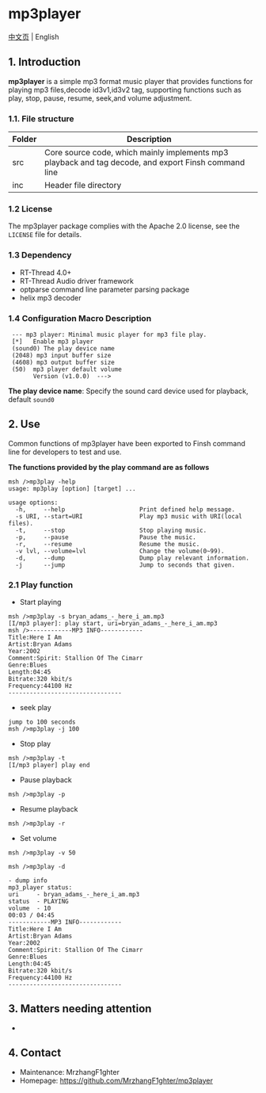 # mp3player

[中文页](README_ZH.md) | English

## 1. Introduction

**mp3player** is a simple mp3 format music player that provides functions for playing mp3 files,decode id3v1,id3v2 tag, supporting functions such as play, stop, pause, resume, seek,and volume adjustment.

### 1.1. File structure

| Folder | Description |
| ---- | ---- |
| src | Core source code, which mainly implements mp3 playback and tag decode, and export Finsh command line |
| inc | Header file directory |

### 1.2 License

The mp3player package complies with the Apache 2.0 license, see the `LICENSE` file for details.

### 1.3 Dependency

- RT-Thread 4.0+
- RT-Thread Audio driver framework
- optparse command line parameter parsing package
- helix mp3 decoder

### 1.4 Configuration Macro Description


```shell
 --- mp3 player: Minimal music player for mp3 file play.   
 [*]   Enable mp3 player                                   
 (sound0) The play device name                                       
 (2048) mp3 input buffer size                                   
 (4608) mp3 output buffer size   
 (50)  mp3 player default volume                                 
       Version (v1.0.0)  --->  
```

**The play device name**: Specify the sound card device used for playback, default `sound0`

## 2. Use

Common functions of mp3player have been exported to Finsh command line for developers to test and use.

**The functions provided by the play command are as follows**

```shell
msh />mp3play -help
usage: mp3play [option] [target] ...

usage options:
  -h,     --help                     Print defined help message.
  -s URI, --start=URI                Play mp3 music with URI(local files).
  -t,     --stop                     Stop playing music.
  -p,     --pause                    Pause the music.
  -r,     --resume                   Resume the music.
  -v lvl, --volume=lvl               Change the volume(0~99).
  -d,     --dump                     Dump play relevant information.
  -j      --jump                     Jump to seconds that given.
```

### 2.1 Play function

- Start playing

```shell
msh />mp3play -s bryan_adams_-_here_i_am.mp3
[I/mp3 player]: play start, uri=bryan_adams_-_here_i_am.mp3
msh />------------MP3 INFO------------
Title:Here I Am
Artist:Bryan Adams
Year:2002
Comment:Spirit: Stallion Of The Cimarr
Genre:Blues
Length:04:45
Bitrate:320 kbit/s
Frequency:44100 Hz
--------------------------------
```
- seek play
```shell
jump to 100 seconds
msh />mp3play -j 100
```

- Stop play

```shell
msh />mp3play -t
[I/mp3 player] play end
```

- Pause playback

```shell
msh />mp3play -p
```

- Resume playback

```shell
msh />mp3play -r
```

- Set volume

```shell
msh />mp3play -v 50
```

```shell
msh />mp3play -d

- dump info
mp3_player status:
uri     - bryan_adams_-_here_i_am.mp3
status  - PLAYING
volume  - 10
00:03 / 04:45
------------MP3 INFO------------
Title:Here I Am
Artist:Bryan Adams
Year:2002
Comment:Spirit: Stallion Of The Cimarr
Genre:Blues
Length:04:45
Bitrate:320 kbit/s
Frequency:44100 Hz
--------------------------------
```
## 3. Matters needing attention

- 

## 4. Contact

- Maintenance: MrzhangF1ghter
- Homepage: https://github.com/MrzhangF1ghter/mp3player
